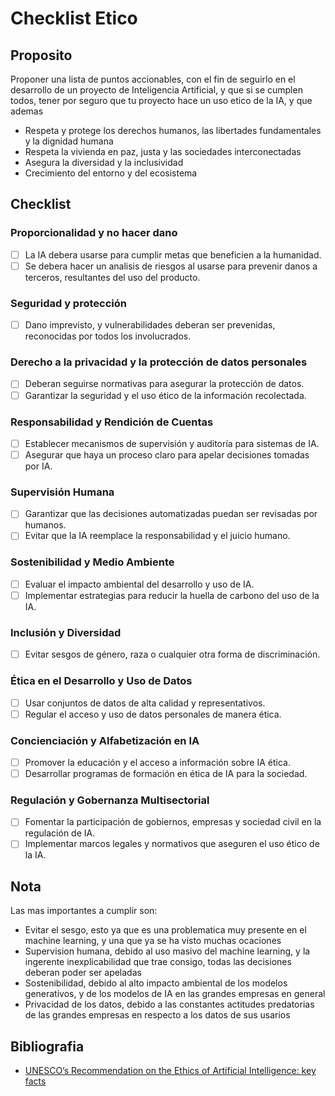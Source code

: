 # Checklist Etico

## Proposito

Proponer una lista de puntos accionables, con el fin de
seguirlo en el desarrollo de un proyecto de Inteligencia
Artificial, y que si se cumplen todos, tener por seguro
que tu proyecto hace un uso etico de la IA, y que ademas

- Respeta y protege los derechos humanos, las libertades
  fundamentales y la dignidad humana
- Respeta la vivienda en paz, justa y las sociedades
  interconectadas
- Asegura la diversidad y la inclusividad
- Crecimiento del entorno y del ecosistema

## Checklist

### Proporcionalidad y no hacer dano

- [ ] La IA debera usarse para cumplir metas que beneficien
      a la humanidad.
- [ ] Se debera hacer un analisis de riesgos al usarse para
      prevenir danos a terceros, resultantes del uso del producto.

### Seguridad y protección

- [ ] Dano imprevisto, y vulnerabilidades deberan ser
      prevenidas, reconocidas por todos los involucrados.

### Derecho a la privacidad y la protección de datos personales

- [ ] Deberan seguirse normativas para asegurar la protección de datos.
- [ ] Garantizar la seguridad y el uso ético de la información recolectada.

### Responsabilidad y Rendición de Cuentas

- [ ] Establecer mecanismos de supervisión y auditoría para sistemas de IA.
- [ ] Asegurar que haya un proceso claro para apelar decisiones tomadas por IA.

### Supervisión Humana

- [ ] Garantizar que las decisiones automatizadas puedan ser revisadas por humanos.
- [ ] Evitar que la IA reemplace la responsabilidad y el juicio humano.

### Sostenibilidad y Medio Ambiente

- [ ] Evaluar el impacto ambiental del desarrollo y uso de IA.
- [ ] Implementar estrategias para reducir la huella de carbono del uso de la IA.

### Inclusión y Diversidad

- [ ] Evitar sesgos de género, raza o cualquier otra forma de discriminación.

### Ética en el Desarrollo y Uso de Datos

- [ ] Usar conjuntos de datos de alta calidad y representativos.
- [ ] Regular el acceso y uso de datos personales de manera ética.

### Concienciación y Alfabetización en IA

- [ ] Promover la educación y el acceso a información sobre IA ética.
- [ ] Desarrollar programas de formación en ética de IA para la sociedad.

### Regulación y Gobernanza Multisectorial

- [ ] Fomentar la participación de gobiernos, empresas y sociedad civil en la regulación de IA.
- [ ] Implementar marcos legales y normativos que aseguren el uso ético de la IA.

## Nota

Las mas importantes a cumplir son:

- Evitar el sesgo, esto ya que es una problematica muy
  presente en el machine learning, y una que ya se ha visto
  muchas ocaciones
- Supervision humana, debido al uso masivo del machine
  learning, y la ingerente inexplicabilidad que trae consigo,
  todas las decisiones deberan poder ser apeladas
- Sostenibilidad, debido al alto impacto ambiental de los
  modelos generativos, y de los modelos de IA en las grandes
  empresas en general
- Privacidad de los datos, debido a las constantes actitudes
  predatorias de las grandes empresas en respecto a los datos
  de sus usarios

## Bibliografia

- [UNESCO’s Recommendation on the Ethics of Artificial Intelligence: key facts](https://unesdoc.unesco.org/ark:/48223/pf0000385082.locale=en)
